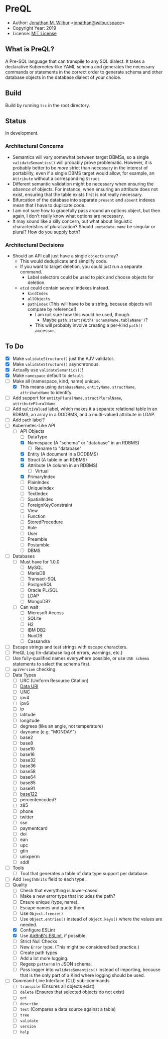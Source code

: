 # PreQL

* Author: [Jonathan M. Wilbur](https://jonathan.wilbur.space) <[jonathan@wilbur.space](mailto:jonathan@wilbur.space)>
* Copyright Year: 2019
* License: [MIT License](https://mit-license.org/)

## What is PreQL?

A Pre-SQL language that can transpile to any SQL dialect. It takes a declarative
Kubernetes-like YAML schema and generates the necessary commands or statements
in the correct order to generate schema and other database objects in the
database dialect of your choice.

## Build

Build by running `tsc` in the root directory.

## Status

In development.

### Architectural Concerns

- Semantics will vary somewhat between target DBMSs, so a single `validateSemantics()`
  will probably prove problematic. However, it is probably better to be _more_ strict
  than necessary in the interest of portability, even if a single DBMS target would
  allow, for example, an `Attribute` without a corresponding `Struct`.
- Different semantic validation might be necessary when ensuring the _absence_ of
  objects. For instance, when ensuring an attribute does not exist, ensuring that
  the table exists first is not really necessary.
- Bifurcation of the database into separate `present` and `absent` indexes mean that
  I have to duplicate code.
- I am not sure how to gracefully pass around an options object, but then again, I
  don't really know what options are necessary.
- It may sound like a silly concern, but what about linguistic characteristics of
  pluralization? Should `.metadata.name` be singular or plural? How do you supply
  both?

### Architectural Decisions

- Should an API call just have a single `objects` array?
  - This would deduplicate and simplify code.
  - If you want to target deletion, you could just run a separate command.
    - Label selectors could be used to pick and choose objects for deletion.
  - `etcd` could contain several indexes instead.
    - `kindIndex`
    - `allObjects`
    - `pathIndex` (This will have to be a string, because objects will compare by reference!)
      - I am not sure how this would be used, though.
        - Maybe `path.startsWith('schemaName.tableName')`?
      - This will probably involve creating a per-kind `path()` accessor.

## To Do

- [x] Make `validateStructure()` just the AJV validator.
- [x] Make `validateStructure()` asynchronous.
- [x] Actually use `validateSemantics()`!
- [x] Make `namespace` default to `default`.
- [ ] Make all (namespace, kind, name) unique.
  - [x] This means using `databaseName`, `entityName`, `structName`, `attributeName` to identify.
- [ ] Add support for `entityPluralName`, `structPluralName`, `attributePluralName`.
- [ ] Add `multiValued` label, which makes it a separate relational table in an RDBMS, an array in a DODBMS, and a multi-valued attribute in LDAP.
- [ ] Add `path` label?
- [ ] Kubernetes-Like API
  - [ ] API Objects
    - [ ] DataType
    - [x] Namespace (A "schema" or "database" in an RDBMS)
      - [ ] Rename to "database"
    - [x] Entity (A document in a DODBMS)
    - [x] Struct (A table in an RDBMS)
    - [x] Attribute (A column in an RDBMS)
      - [ ] Virtual
    - [x] PrimaryIndex
    - [ ] PlainIndex
    - [ ] UniqueIndex
    - [ ] TextIndex
    - [ ] SpatialIndex
    - [ ] ForeignKeyConstraint
    - [ ] View
    - [ ] Function
    - [ ] StoredProcedure
    - [ ] Role
    - [ ] User
    - [ ] Preamble
    - [ ] Postamble
    - [ ] DBMS
- [ ] Databases
  - [ ] Must have for 1.0.0
    - [ ] MySQL
    - [ ] MariaDB
    - [ ] Transact-SQL
    - [ ] PostgreSQL
    - [ ] Oracle PL/SQL
    - [ ] LDAP
    - [ ] MongoDB?
  - [ ] Can wait
    - [ ] Microsoft Access
    - [ ] SQLite
    - [ ] H2
    - [ ] IBM DB2
    - [ ] NuoDB
    - [ ] Cassandra
- [ ] Escape strings and test strings with escape characters.
- [ ] PreQL Log (In-database log of errors, warnings, etc.)
- [ ] Use fully-qualified names everywhere possible, or use `USE schema` statements to select the          schema first.
- [ ] `apiVersion` checking.
- [ ] Data Types
  - [ ] URC (Uniform Resource Citation)
  - [ ] [Data URI](https://en.wikipedia.org/wiki/Data_URI_scheme)
  - [ ] UNC
  - [ ] ipv4
  - [ ] ipv6
  - [ ] ip
  - [ ] latitude
  - [ ] longitude
  - [ ] degrees (like an angle, not temperature)
  - [ ] dayname (e.g. "MONDAY")
  - [ ] base2
  - [ ] base8
  - [ ] base10
  - [ ] base16
  - [ ] base32
  - [ ] base36
  - [ ] base58
  - [ ] base64
  - [ ] base85
  - [ ] base91
  - [ ] [base122](https://en.wikipedia.org/wiki/Binary-to-text_encoding)
  - [ ] percentencoded?
  - [ ] z85
  - [ ] phone
  - [ ] twitter
  - [ ] ssn
  - [ ] paymentcard
  - [ ] doi
  - [ ] ean
  - [ ] upc
  - [ ] gtin
  - [ ] unixperm
  - [ ] sddl
- [ ] Tools
  - [ ] Tool that generates a table of data type support per database.
- [ ] Add `lengthUnits` field to each type.
- [ ] Quality
  - [ ] Check that everything is lower-cased.
  - [ ] Make a new error type that includes the path?
  - [ ] Ensure unique (type, name).
  - [ ] Escape names and quote them.
  - [ ] Use `Object.freeze()`
  - [ ] Use `Object.entries()` instead of `Object.keys()` where the values are needed.
  - [x] Configure ESLint
  - [x] Use [AirBnB's ESLint](https://github.com/iamturns/eslint-config-airbnb-typescript), if possible.
  - [ ] Strict Null Checks
  - [ ] New `Error` type. (This might be considered bad practice.)
  - [ ] Create path types
  - [ ] Add a lot more logging.
  - [ ] Regexp `pattern`s in JSON schema.
  - [ ] Pass logger into `validateSemantics()` instead of importing, because that
        is the only part of a Kind where logging should be used.
- [ ] Command-Line Interface (CLI) sub-commands
  - [ ] `transpile` (Ensures all objects exist)
  - [ ] `delete` (Ensures that selected objects do not exist)
  - [ ] `get`
  - [ ] `describe`
  - [ ] `test` (Compares a data source against a table)
  - [ ] `tree`
  - [ ] `validate`
  - [ ] `version`
  - [ ] `help`